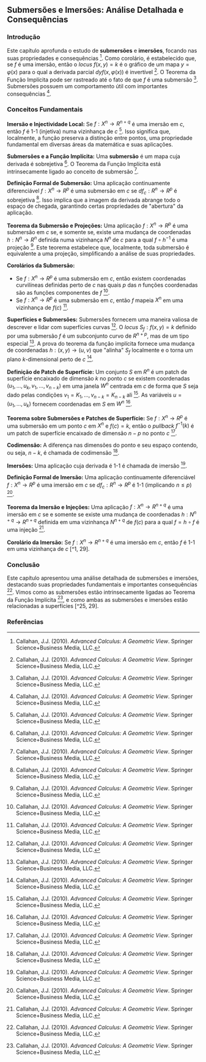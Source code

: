 ## Submersões e Imersões: Análise Detalhada e Consequências
### Introdução
Este capítulo aprofunda o estudo de **submersões** e **imersões**, focando nas suas propriedades e consequências [^1]. Como corolário, é estabelecido que, se $f$ é uma imersão, então o *locus* $f(x, y) = k$ é o gráfico de um mapa $y = φ(x)$ para o qual a derivada parcial $dy f(x, φ(x))$ é invertível [^1]. O Teorema da Função Implícita pode ser rastreado até o fato de que $f$ é uma submersão [^1]. Submersões possuem um comportamento útil com importantes consequências [^1].

### Conceitos Fundamentais
**Imersão e Injectividade Local:** Se $f: X^n \rightarrow R^{n+q}$ é uma imersão em $c$, então $f$ é 1-1 (injetiva) numa vizinhança de $c$ [^1]. Isso significa que, localmente, a função preserva a distinção entre pontos, uma propriedade fundamental em diversas áreas da matemática e suas aplicações.

**Submersões e a Função Implícita:** Uma **submersão** é um mapa cuja derivada é sobrejetiva [^1]. O Teorema da Função Implícita está intrinsecamente ligado ao conceito de submersão [^1].

**Definição Formal de Submersão:** Uma aplicação continuamente diferenciável $f: X^n \rightarrow R^p$ é uma submersão em $c$ se $df_c: R^n \rightarrow R^p$ é sobrejetiva [^25]. Isso implica que a imagem da derivada abrange todo o espaço de chegada, garantindo certas propriedades de "abertura" da aplicação.

**Teorema da Submersão e Projeções:** Uma aplicação $f: X^n \rightarrow R^p$ é uma submersão em $c$ se, e somente se, existe uma mudança de coordenadas $h: N^n \rightarrow R^n$ definida numa vizinhança $N^n$ de $c$ para a qual $f \circ h^{-1}$ é uma projeção [^25]. Este teorema estabelece que, localmente, toda submersão é equivalente a uma projeção, simplificando a análise de suas propriedades.

**Corolários da Submersão:**
*   Se $f: X^n \rightarrow R^p$ é uma submersão em $c$, então existem coordenadas curvilíneas definidas perto de $c$ nas quais $p$ das $n$ funções coordenadas são as funções componentes de $f$ [^25].
*   Se $f: X^n \rightarrow R^p$ é uma submersão em $c$, então $f$ mapeia $X^n$ em uma vizinhança de $f(c)$ [^25].

**Superfícies e Submersões:** Submersões fornecem uma maneira valiosa de descrever e lidar com superfícies curvas [^25]. O *locus* $S_f: f(x, y) = k$ definido por uma submersão $f$ é um subconjunto curvo de $R^{n+p}$, mas de um tipo especial [^25]. A prova do teorema da função implícita fornece uma mudança de coordenadas $h: (x, y) \rightarrow (u, v)$ que "alinha" $S_f$ localmente e o torna um plano $k$-dimensional perto de $c$ [^25].

**Definição de Patch de Superfície:** Um conjunto $S$ em $R^n$ é um patch de superfície encaixado de dimensão $k$ no ponto $c$ se existem coordenadas $(u_1, ..., u_k, v_1, ..., v_{n-k})$ em uma janela $W^n$ centrada em $c$ de forma que $S$ seja dado pelas condições $v_1 = K_1, ..., v_{n-k} = K_{n-k}$ ali [^25]. As variáveis $u = (u_1, ..., u_k)$ fornecem coordenadas em $S$ em $W^n$ [^25].

**Teorema sobre Submersões e Patches de Superfície:** Se $f: X^n \rightarrow R^p$ é uma submersão em um ponto $c$ em $X^n$ e $f(c) = k$, então o *pullback* $f^{-1}(k)$ é um patch de superfície encaixado de dimensão $n-p$ no ponto $c$ [^26].

**Codimensão:** A diferença nas dimensões do ponto e seu espaço contendo, ou seja, $n-k$, é chamada de codimensão [^27].

**Imersões:** Uma aplicação cuja derivada é 1-1 é chamada de imersão [^24].

**Definição Formal de Imersão:** Uma aplicação continuamente diferenciável $f: X^n \rightarrow R^p$ é uma imersão em $c$ se $df_c: R^n \rightarrow R^p$ é 1-1 (implicando $n \leq p$) [^28].

**Teorema da Imersão e Injeções:** Uma aplicação $f: X^n \rightarrow R^{n+q}$ é uma imersão em $c$ se e somente se existe uma mudança de coordenadas $h: N^{n+q} \rightarrow R^{n+q}$ definida em uma vizinhança $N^{n+q}$ de $f(c)$ para a qual $f = h \circ f$ é uma injeção [^28].

**Corolário da Imersão:** Se $f: X^n \rightarrow R^{n+q}$ é uma imersão em $c$, então $f$ é 1-1 em uma vizinhança de $c$ [^1, 29].

### Conclusão
Este capítulo apresentou uma análise detalhada de submersões e imersões, destacando suas propriedades fundamentais e importantes consequências [^1]. Vimos como as submersões estão intrinsecamente ligadas ao Teorema da Função Implícita [^1], e como ambas as submersões e imersões estão relacionadas a superfícies [^25, 29].

### Referências
[^1]: Callahan, J.J. (2010). *Advanced Calculus: A Geometric View*. Springer Science+Business Media, LLC.
[^2]: Callahan, J.J. (2010). *Advanced Calculus: A Geometric View*. Springer Science+Business Media, LLC.
[^3]: Callahan, J.J. (2010). *Advanced Calculus: A Geometric View*. Springer Science+Business Media, LLC.
[^4]: Callahan, J.J. (2010). *Advanced Calculus: A Geometric View*. Springer Science+Business Media, LLC.
[^5]: Callahan, J.J. (2010). *Advanced Calculus: A Geometric View*. Springer Science+Business Media, LLC.
[^6]: Callahan, J.J. (2010). *Advanced Calculus: A Geometric View*. Springer Science+Business Media, LLC.
[^7]: Callahan, J.J. (2010). *Advanced Calculus: A Geometric View*. Springer Science+Business Media, LLC.
[^8]: Callahan, J.J. (2010). *Advanced Calculus: A Geometric View*. Springer Science+Business Media, LLC.
[^9]: Callahan, J.J. (2010). *Advanced Calculus: A Geometric View*. Springer Science+Business Media, LLC.
[^10]: Callahan, J.J. (2010). *Advanced Calculus: A Geometric View*. Springer Science+Business Media, LLC.
[^11]: Callahan, J.J. (2010). *Advanced Calculus: A Geometric View*. Springer Science+Business Media, LLC.
[^12]: Callahan, J.J. (2010). *Advanced Calculus: A Geometric View*. Springer Science+Business Media, LLC.
[^13]: Callahan, J.J. (2010). *Advanced Calculus: A Geometric View*. Springer Science+Business Media, LLC.
[^14]: Callahan, J.J. (2010). *Advanced Calculus: A Geometric View*. Springer Science+Business Media, LLC.
[^15]: Callahan, J.J. (2010). *Advanced Calculus: A Geometric View*. Springer Science+Business Media, LLC.
[^16]: Callahan, J.J. (2010). *Advanced Calculus: A Geometric View*. Springer Science+Business Media, LLC.
[^17]: Callahan, J.J. (2010). *Advanced Calculus: A Geometric View*. Springer Science+Business Media, LLC.
[^18]: Callahan, J.J. (2010). *Advanced Calculus: A Geometric View*. Springer Science+Business Media, LLC.
[^19]: Callahan, J.J. (2010). *Advanced Calculus: A Geometric View*. Springer Science+Business Media, LLC.
[^20]: Callahan, J.J. (2010). *Advanced Calculus: A Geometric View*. Springer Science+Business Media, LLC.
[^21]: Callahan, J.J. (2010). *Advanced Calculus: A Geometric View*. Springer Science+Business Media, LLC.
[^22]: Callahan, J.J. (2010). *Advanced Calculus: A Geometric View*. Springer Science+Business Media, LLC.
[^23]: Callahan, J.J. (2010). *Advanced Calculus: A Geometric View*. Springer Science+Business Media, LLC.
[^24]: Callahan, J.J. (2010). *Advanced Calculus: A Geometric View*. Springer Science+Business Media, LLC.
[^25]: Callahan, J.J. (2010). *Advanced Calculus: A Geometric View*. Springer Science+Business Media, LLC.
[^26]: Callahan, J.J. (2010). *Advanced Calculus: A Geometric View*. Springer Science+Business Media, LLC.
[^27]: Callahan, J.J. (2010). *Advanced Calculus: A Geometric View*. Springer Science+Business Media, LLC.
[^28]: Callahan, J.J. (2010). *Advanced Calculus: A Geometric View*. Springer Science+Business Media, LLC.
[^29]: Callahan, J.J. (2010). *Advanced Calculus: A Geometric View*. Springer Science+Business Media, LLC.
<!-- END -->